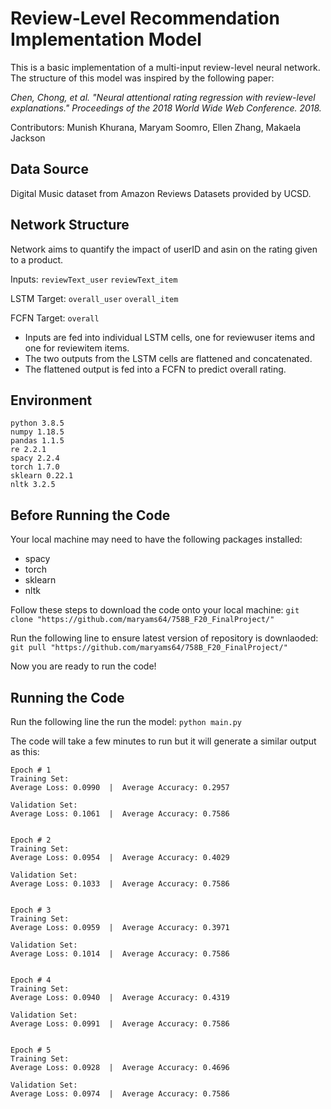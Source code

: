 # Review-Level Recommendation Implementation Model
This is a basic implementation of a multi-input review-level neural network. The structure of this model was inspired by the following paper:

*Chen, Chong, et al. "Neural attentional rating regression with review-level explanations." Proceedings of the 2018 World Wide Web Conference. 2018.*

Contributors: Munish Khurana, Maryam Soomro, Ellen Zhang, Makaela Jackson

## Data Source

Digital Music dataset from Amazon Reviews Datasets provided by UCSD.

## Network Structure

Network aims to quantify the impact of userID and asin on the rating given to a product. 

Inputs: 
`reviewText_user`
`reviewText_item`

LSTM Target:
`overall_user`
`overall_item`

FCFN Target:
`overall`

- Inputs are fed into individual LSTM cells, one for reviewuser items and one for reviewitem items. 
- The two outputs from the LSTM cells are flattened and concatenated.
- The flattened output is fed into a FCFN to predict overall rating. 

## Environment
```
python 3.8.5
numpy 1.18.5
pandas 1.1.5
re 2.2.1
spacy 2.2.4
torch 1.7.0
sklearn 0.22.1
nltk 3.2.5
```
## Before Running the Code

Your local machine may need to have the following packages installed:
- spacy
- torch
- sklearn
- nltk

Follow these steps to download the code onto your local machine:
`git clone "https://github.com/maryams64/758B_F20_FinalProject/"`

Run the following line to ensure latest version of repository is downlaoded:
`git pull "https://github.com/maryams64/758B_F20_FinalProject/"`

Now you are ready to run the code!

## Running the Code

Run the following line the run the model:
`python main.py`

The code will take a few minutes to run but it will generate a similar output as this:
```
Epoch # 1
Training Set:
Average Loss: 0.0990  |  Average Accuracy: 0.2957

Validation Set:
Average Loss: 0.1061  |  Average Accuracy: 0.7586


Epoch # 2
Training Set:
Average Loss: 0.0954  |  Average Accuracy: 0.4029

Validation Set:
Average Loss: 0.1033  |  Average Accuracy: 0.7586


Epoch # 3
Training Set:
Average Loss: 0.0959  |  Average Accuracy: 0.3971

Validation Set:
Average Loss: 0.1014  |  Average Accuracy: 0.7586


Epoch # 4
Training Set:
Average Loss: 0.0940  |  Average Accuracy: 0.4319

Validation Set:
Average Loss: 0.0991  |  Average Accuracy: 0.7586


Epoch # 5
Training Set:
Average Loss: 0.0928  |  Average Accuracy: 0.4696

Validation Set:
Average Loss: 0.0974  |  Average Accuracy: 0.7586
```

